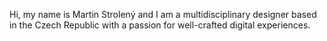 Hi, my name is Martin Strolený and I am a multidisciplinary designer based in the Czech Republic with a passion for well-crafted digital experiences.
